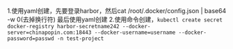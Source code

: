 1.使用yaml创建，先要登录harbor，然后cat /root/.docker/config.json | base64 -w 0(去掉换行符)
最后使用yaml创建
2.使用命令创建，`kubectl create secret docker-registry harbor-secretname242 --docker-server=chinapopin.com:18443 --docker-username=username --docker-password=passwd -n test-project`
